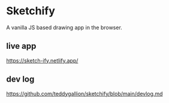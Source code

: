 # Sketchify

A vanilla JS based drawing app in the browser. 

## live app
https://sketch-ify.netlify.app/

## dev log
https://github.com/teddygallion/sketchify/blob/main/devlog.md
